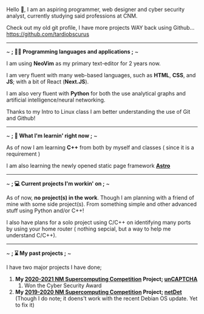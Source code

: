 Hello 👋, I am an aspiring programmer, web designer and cyber security analyst, currently studying said professions at CNM.

Check out my old git profile, I have more projects WAY back using Github... https://github.com/tardiobscurus

---

~ **; 👨‍💻 Programming languages and applications ;** ~

I am using **NeoVim** as my primary text-editor for 2 years now.

I am very fluent with many web-based languages, such as **HTML**, **CSS**, and **JS**; with a bit of React (**Next.JS**).

I am also very fluent with **Python** for both the use analytical graphs and artificial intelligence/neural networking.

Thanks to my Intro to Linux class I am better understanding the use of Git and Github!

---

~ **; 🎯 What I'm learnin' right now ;** ~

As of now I am learning **C++** from both by myself and classes ( since it is a requirement )

I am also learning the newly opened static page framework [**Astro**](https://github.com/withastro/astro)

---

~ **; 💻 Current projects I'm workin' on ;** ~

As of now, **no project(s) in the work**. Though I am planning with a friend of mine with some side project(s). From something simple and other advanced stuff using Python and/or C++!

I also have plans for a solo project using C/C++ on identifying many ports by using your home router ( nothing sepcial, but a way to help me understand C/C++).

---

~ **; ⌛ My past projects ;** ~

I have two major projects I have done;

1. **My [2020-2021 NM Supercomputing Competition](https://supercomputingchallenge.org/20-21/) Project; [unCAPTCHA](https://github.com/tardiobscurus/unCAPTCHA)**
    1. Won the Cyber Security Award
2. **My [2019-2020 NM Supercomputing Competition](https://supercomputingchallenge.org/19-20/) Project; [netDet](https://github.com/tardiobscurus/netDet)** (Though I do note; it doens't work with the recent Debian OS update. Yet to fix it)

